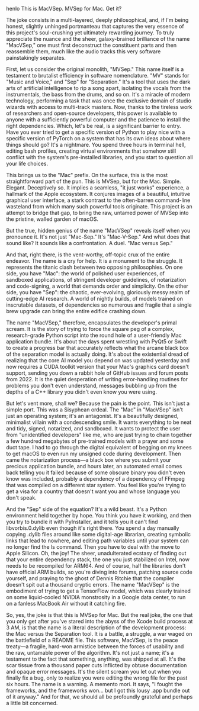 henlo
This is MacVSep. MVSep for Mac. Get it?

The joke consists in a multi-layered, deeply philosophical, and, if I'm being honest, slightly unhinged portmanteau that captures the very essence of this project's soul-crushing yet ultimately rewarding journey. To truly appreciate the nuance and the sheer, galaxy-brained brilliance of the name "MacVSep," one must first deconstruct the constituent parts and then reassemble them, much like the audio tracks this very software painstakingly separates.

First, let us consider the original monolith, "MVSep." This name itself is a testament to brutalist efficiency in software nomenclature. "MV" stands for "Music and Voice," and "Sep" for "Separation." It's a tool that uses the dark arts of artificial intelligence to rip a song apart, isolating the vocals from the instrumentals, the bass from the drums, and so on. It's a miracle of modern technology, performing a task that was once the exclusive domain of studio wizards with access to multi-track masters. Now, thanks to the tireless work of researchers and open-source developers, this power is available to anyone with a sufficiently powerful computer and the patience to install the right dependencies. Which, let's be real, is a significant barrier to entry. Have you ever tried to get a specific version of Python to play nice with a specific version of PyTorch on a system that has its own ideas about where things should go? It's a nightmare. You spend three hours in terminal hell, editing bash profiles, creating virtual environments that somehow still conflict with the system's pre-installed libraries, and you start to question all your life choices.

This brings us to the "Mac" prefix. On the surface, this is the most straightforward part of the pun. This is MVSep, but for the Mac. Simple. Elegant. Deceptively so. It implies a seamless, "it just works" experience, a hallmark of the Apple ecosystem. It conjures images of a beautiful, intuitive graphical user interface, a stark contrast to the often-barren command-line wasteland from which many such powerful tools originate. This project is an attempt to bridge that gap, to bring the raw, untamed power of MVSep into the pristine, walled garden of macOS.

But the true, hidden genius of the name "MacVSep" reveals itself when you pronounce it. It's not just "Mac-Sep." It's "Mac-V-Sep." And what does that sound like? It sounds like a confrontation. A duel. "Mac versus Sep."

And that, right there, is the vent-worthy, off-topic crux of the entire endeavor. The name is a cry for help. It is a monument to the struggle. It represents the titanic clash between two opposing philosophies. On one side, you have "Mac": the world of polished user experiences, of sandboxed applications, of stringent developer guidelines, of notarization and code-signing, a world that demands order and simplicity. On the other side, you have "Sep": the chaotic, ever-evolving, gloriously messy realm of cutting-edge AI research. A world of nightly builds, of models trained on inscrutable datasets, of dependencies so numerous and fragile that a single brew upgrade can bring the entire edifice crashing down.

The name "MacVSep," therefore, encapsulates the developer's primal scream. It is the story of trying to force the square peg of a complex, research-grade Python script into the round hole of a user-friendly Mac application bundle. It's about the days spent wrestling with PyQt5 or Swift to create a progress bar that accurately reflects what the arcane black box of the separation model is actually doing. It's about the existential dread of realizing that the core AI model you depend on was updated yesterday and now requires a CUDA toolkit version that your Mac's graphics card doesn't support, sending you down a rabbit hole of GitHub issues and forum posts from 2022. It is the quiet desperation of writing error-handling routines for problems you don't even understand, messages bubbling up from the depths of a C++ library you didn't even know you were using.

But let's vent more, shall we? Because the pain is the point. This isn't just a simple port. This was a Sisyphean ordeal. The "Mac" in "MacVSep" isn't just an operating system; it's an antagonist. It's a beautifully designed, minimalist villain with a condescending smile. It wants everything to be neat and tidy, signed, notarized, and sandboxed. It wants to protect the user from "unidentified developers" like me, who are just trying to chain together a few hundred megabytes of pre-trained models with a prayer and some duct tape. I had to go through the digital equivalent of begging on my knees to get macOS to even run my unsigned code during development. Then came the notarization process—a black box where you submit your precious application bundle, and hours later, an automated email comes back telling you it failed because of some obscure binary you didn't even know was included, probably a dependency of a dependency of FFmpeg that was compiled on a different star system. You feel like you're trying to get a visa for a country that doesn't want you and whose language you don't speak.

And the "Sep" side of the equation? It's a wild beast. It's a Python environment held together by hope. You think you have it working, and then you try to bundle it with PyInstaller, and it tells you it can't find libvorbis.0.dylib even though it's right there. You spend a day manually copying .dylib files around like some digital-age librarian, creating symbolic links that lead to nowhere, and editing path variables until your system can no longer find the ls command. Then you have to deal with the move to Apple Silicon. Oh, the joy! The sheer, unadulterated ecstasy of finding out that your entire dependency stack, the one you just stabilized on Intel, now needs to be recompiled for ARM64. And of course, half the libraries don't have official ARM builds, so you're diving into forums, patching source code yourself, and praying to the ghost of Dennis Ritchie that the compiler doesn't spit out a thousand cryptic errors. The name "MacVSep" is the embodiment of trying to get a TensorFlow model, which was clearly trained on some liquid-cooled NVIDIA monstrosity in a Google data center, to run on a fanless MacBook Air without it catching fire.

So, yes, the joke is that this is MVSep for Mac. But the real joke, the one that you only get after you've stared into the abyss of the Xcode build process at 3 AM, is that the name is a literal description of the development process: the Mac versus the Separation tool. It is a battle, a struggle, a war waged on the battlefield of a README file. This software, MacVSep, is the peace treaty—a fragile, hard-won armistice between the forces of usability and the raw, untamable power of the algorithm. It's not just a name; it's a testament to the fact that something, anything, was shipped at all. It's the scar tissue from a thousand paper cuts inflicted by obtuse documentation and opaque error messages. It's the silent scream you let out when you finally fix a bug, only to realize you were editing the wrong file for the past six hours. The name is a warning. A memento mori. It says, "I fought the frameworks, and the frameworks won... but I got this lousy .app bundle out of it anyway." And for that, we should all be profoundly grateful and perhaps a little bit concerned.

